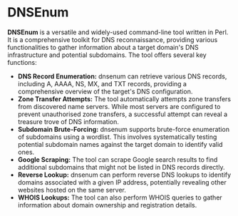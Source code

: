 # DNSEnum

**DNSEnum** is a versatile and widely-used command-line tool written in Perl. It is a comprehensive toolkit for DNS reconnaissance, providing various functionalities to gather information about a target domain's DNS infrastructure and potential subdomains. The tool offers several key functions:

* **DNS Record Enumeration:** dnsenum can retrieve various DNS records, including A, AAAA, NS, MX, and TXT records, providing a comprehensive overview of the target's DNS configuration.
* **Zone Transfer Attempts:** The tool automatically attempts zone transfers from discovered name servers. While most servers are configured to prevent unauthorised zone transfers, a successful attempt can reveal a treasure trove of DNS information.
* **Subdomain Brute-Forcing:** dnsenum supports brute-force enumeration of subdomains using a wordlist. This involves systematically testing potential subdomain names against the target domain to identify valid ones.
* **Google Scraping:** The tool can scrape Google search results to find additional subdomains that might not be listed in DNS records directly.
* **Reverse Lookup:** dnsenum can perform reverse DNS lookups to identify domains associated with a given IP address, potentially revealing other websites hosted on the same server.
* **WHOIS Lookups:** The tool can also perform WHOIS queries to gather information about domain ownership and registration details.
